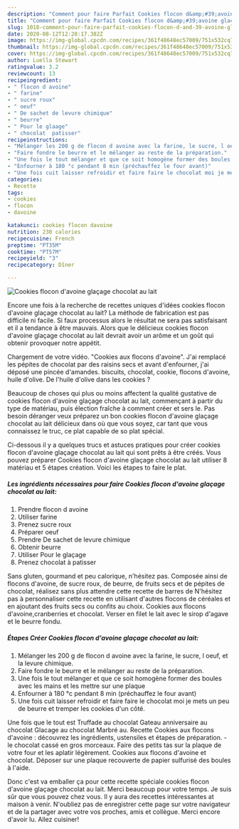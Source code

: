 ```yaml
---
description: "Comment pour faire Parfait Cookies flocon d&amp;#39;avoine glaçage chocolat au lait"
title: "Comment pour faire Parfait Cookies flocon d&amp;#39;avoine glaçage chocolat au lait"
slug: 1018-comment-pour-faire-parfait-cookies-flocon-d-and-39-avoine-glacage-chocolat-au-lait
date: 2020-08-12T12:28:17.382Z
image: https://img-global.cpcdn.com/recipes/361f48648ec57009/751x532cq70/cookies-flocon-davoine-glacage-chocolat-au-lait-photo-principale-de-la-recette.jpg
thumbnail: https://img-global.cpcdn.com/recipes/361f48648ec57009/751x532cq70/cookies-flocon-davoine-glacage-chocolat-au-lait-photo-principale-de-la-recette.jpg
cover: https://img-global.cpcdn.com/recipes/361f48648ec57009/751x532cq70/cookies-flocon-davoine-glacage-chocolat-au-lait-photo-principale-de-la-recette.jpg
author: Luella Stewart
ratingvalue: 3.2
reviewcount: 13
recipeingredient:
- " flocon d avoine"
- " farine"
- " sucre roux"
- " oeuf"
- " De sachet de levure chimique"
- " beurre"
- " Pour le glaage"
- " chocolat  patisser"
recipeinstructions:
- "Mélanger les 200 g de flocon d avoine avec la farine, le sucre, l oeuf, et la levure chimique."
- "Faire fondre le beurre et le mélanger au reste de la préparation."
- "Une fois le tout mélanger et que ce soit homogène former des boules avec les mains et les mettre sur une plaque"
- "Enfourner à 180 °c pendant 8 min (préchauffez le four avant)"
- "Une fois cuit laisser refroidir et faire faire le chocolat moi je mets un peu de beurre et tremper les cookies d&#39;un côté."
categories:
- Recette
tags:
- cookies
- flocon
- davoine

katakunci: cookies flocon davoine 
nutrition: 230 calories
recipecuisine: French
preptime: "PT35M"
cooktime: "PT57M"
recipeyield: "3"
recipecategory: Dîner

---
```



![Cookies flocon d&#39;avoine glaçage chocolat au lait](https://img-global.cpcdn.com/recipes/361f48648ec57009/751x532cq70/cookies-flocon-davoine-glacage-chocolat-au-lait-photo-principale-de-la-recette.jpg)

Encore une fois à la recherche de recettes uniques d'idées cookies flocon d&#39;avoine glaçage chocolat au lait? La méthode de fabrication est pas difficile ni facile. Si faux processus alors le résultat ne sera pas satisfaisant et il a tendance à être mauvais. Alors que le délicieux cookies flocon d&#39;avoine glaçage chocolat au lait devrait avoir un arôme et un goût qui obtenir provoquer notre appétit.

Chargement de votre vidéo. &#34;Cookies aux flocons d&#39;avoine&#34;. J&#39;ai remplacé les pépites de chocolat par des raisins secs et avant d&#39;enfourner, j&#39;ai déposé une pincée d&#39;amandes. biscuits, chocolat, cookie, flocons d&#39;avoine, huile d&#39;olive. De l&#39;huile d&#39;olive dans les cookies ?

Beaucoup de choses qui plus ou moins affectent la qualité gustative de cookies flocon d&#39;avoine glaçage chocolat au lait, commençant à partir du type de matériau, puis élection fraîche à comment créer et sers le. Pas besoin déranger veux préparez un bon cookies flocon d&#39;avoine glaçage chocolat au lait délicieux dans où que vous soyez, car tant que vous connaissez le truc, ce plat capable de so plat spécial.


Ci-dessous il y a quelques trucs et astuces pratiques pour créer cookies flocon d&#39;avoine glaçage chocolat au lait qui sont prêts à être créés. Vous pouvez préparer Cookies flocon d&#39;avoine glaçage chocolat au lait utiliser 8 matériau et 5 étapes création. Voici les étapes to faire le plat.

<!--inarticleads1-->

##### Les ingrédients nécessaires pour faire Cookies flocon d&#39;avoine glaçage chocolat au lait:

1. Prendre  flocon d avoine
1. Utiliser  farine
1. Prenez  sucre roux
1. Préparer  oeuf
1. Prendre  De sachet de levure chimique
1. Obtenir  beurre
1. Utiliser  Pour le glaçage
1. Prenez  chocolat à patisser


Sans gluten, gourmand et peu calorique, n&#39;hésitez pas. Composée ainsi de flocons d&#39;avoine, de sucre roux, de beurre, de fruits secs et de pépites de chocolat, réalisez sans plus attendre cette recette de barres de N&#39;hésitez pas à personnaliser cette recette en utilisant d&#39;autres flocons de céréales et en ajoutant des fruits secs ou confits au choix. Cookies aux flocons d&#39;avoine,cranberries et chocolat. Verser en filet le lait avec le sirop d&#39;agave et le beurre fondu. 

<!--inarticleads2-->

##### Étapes Créer Cookies flocon d&#39;avoine glaçage chocolat au lait:

1. Mélanger les 200 g de flocon d avoine avec la farine, le sucre, l oeuf, et la levure chimique.
1. Faire fondre le beurre et le mélanger au reste de la préparation.
1. Une fois le tout mélanger et que ce soit homogène former des boules avec les mains et les mettre sur une plaque
1. Enfourner à 180 °c pendant 8 min (préchauffez le four avant)
1. Une fois cuit laisser refroidir et faire faire le chocolat moi je mets un peu de beurre et tremper les cookies d&#39;un côté.


Une fois que le tout est Truffade au chocolat Gateau anniversaire au chocolat Glacage au chocolat Marbré au. Recette Cookies aux flocons d&#39;avoine : découvrez les ingrédients, ustensiles et étapes de préparation. - le chocolat cassé en gros morceaux. Faire des petits tas sur la plaque de votre four et les aplatir légèrement. Cookies aux flocons d&#39;avoine et chocolat. Déposer sur une plaque recouverte de papier sulfurisé des boules à l&#39;aide. 


Donc c'est va emballer ça pour cette recette spéciale cookies flocon d&#39;avoine glaçage chocolat au lait. Merci beaucoup pour votre temps. Je suis sûr que vous pouvez chez vous. Il y aura des recettes  intéressantes at maison à venir. N'oubliez pas de enregistrer cette page sur votre navigateur et de la partager avec votre vos proches, amis et collègue. Merci encore d'avoir lu. Allez cuisiner!
